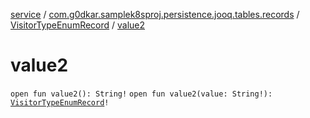 [service](../../index.md) / [com.g0dkar.samplek8sproj.persistence.jooq.tables.records](../index.md) / [VisitorTypeEnumRecord](index.md) / [value2](./value2.md)

# value2

`open fun value2(): String!`
`open fun value2(value: String!): `[`VisitorTypeEnumRecord`](index.md)`!`